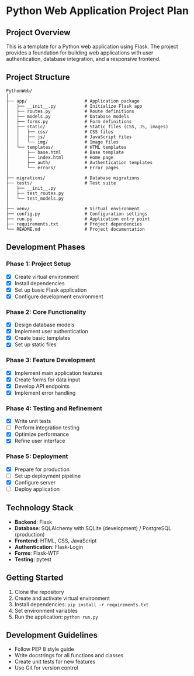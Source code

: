 # Python Web Application Project Plan

## Project Overview
This is a template for a Python web application using Flask. The project provides a foundation for building web applications with user authentication, database integration, and a responsive frontend.

## Project Structure
```
PythonWeb/
│
├── app/                      # Application package
│   ├── __init__.py           # Initialize Flask app
│   ├── routes.py             # Route definitions
│   ├── models.py             # Database models
│   ├── forms.py              # Form definitions
│   ├── static/               # Static files (CSS, JS, images)
│   │   ├── css/              # CSS files
│   │   ├── js/               # JavaScript files
│   │   └── img/              # Image files
│   └── templates/            # HTML templates
│       ├── base.html         # Base template
│       ├── index.html        # Home page
│       ├── auth/             # Authentication templates
│       └── errors/           # Error pages
│
├── migrations/               # Database migrations
├── tests/                    # Test suite
│   ├── __init__.py
│   ├── test_routes.py
│   └── test_models.py
│
├── venv/                     # Virtual environment
├── config.py                 # Configuration settings
├── run.py                    # Application entry point
├── requirements.txt          # Project dependencies
└── README.md                 # Project documentation
```

## Development Phases

### Phase 1: Project Setup
- [x] Create virtual environment
- [x] Install dependencies
- [x] Set up basic Flask application
- [x] Configure development environment

### Phase 2: Core Functionality
- [x] Design database models
- [x] Implement user authentication
- [x] Create basic templates
- [x] Set up static files

### Phase 3: Feature Development
- [x] Implement main application features
- [x] Create forms for data input
- [x] Develop API endpoints
- [x] Implement error handling

### Phase 4: Testing and Refinement
- [x] Write unit tests
- [ ] Perform integration testing
- [x] Optimize performance
- [x] Refine user interface

### Phase 5: Deployment
- [x] Prepare for production
- [ ] Set up deployment pipeline
- [x] Configure server
- [ ] Deploy application

## Technology Stack
- **Backend**: Flask
- **Database**: SQLAlchemy with SQLite (development) / PostgreSQL (production)
- **Frontend**: HTML, CSS, JavaScript
- **Authentication**: Flask-Login
- **Forms**: Flask-WTF
- **Testing**: pytest

## Getting Started
1. Clone the repository
2. Create and activate virtual environment
3. Install dependencies: `pip install -r requirements.txt`
4. Set environment variables
5. Run the application: `python run.py`

## Development Guidelines
- Follow PEP 8 style guide
- Write docstrings for all functions and classes
- Create unit tests for new features
- Use Git for version control
